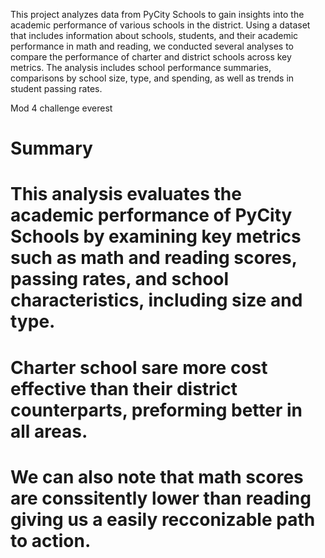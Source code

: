 This project analyzes data from PyCity Schools to gain insights into the academic performance of various schools in the district. Using a dataset that includes information about schools, students, and their academic performance in math and reading, we conducted several analyses to compare the performance of charter and district schools across key metrics. The analysis includes school performance summaries, comparisons by school size, type, and spending, as well as trends in student passing rates.

Mod 4 challenge everest

# Summary
# This analysis evaluates the academic performance of PyCity Schools by examining key metrics such as math and reading scores, passing rates, and school characteristics, including size and type. 
# Charter school sare more cost effective than their district counterparts, preforming better in all areas.
# We can also note that math scores are conssitently lower than reading giving us a easily recconizable path to action.